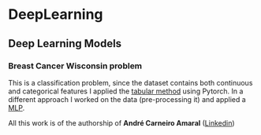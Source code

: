 # DeepLearning
## Deep Learning Models

### Breast Cancer Wisconsin problem
This is a classification problem, since the dataset contains both continuous and categorical features I applied the [tabular method](https://github.com/oAndreAmaral/DeepLearning/blob/12d96d89300c4103051fd621ec6b8057d20d9c5d/Breast%20Cancer%20Wisconsin%20(Binary%20Classification)/Pytorch%20ANN%20TabularModle.ipynb) using Pytorch.  In a different approach I worked on the data (pre-processing it) and applied a [MLP](https://github.com/oAndreAmaral/DeepLearning/blob/main/Breast%20Cancer%20Wisconsin%20(Binary%20Classification)/Pytorch%20Cancer%20Classification%20(All%20Data).ipynb). 

All this work is of the authorship of **André Carneiro Amaral** ([Linkedin](https://www.linkedin.com/in/andrecarneiroamaral/))
